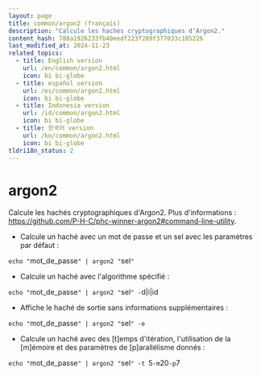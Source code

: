 ```yaml
---
layout: page
title: common/argon2 (français)
description: "Calcule les hachés cryptographiques d'Argon2."
content_hash: 788a1926233fb40eedf223f289f377033c105226
last_modified_at: 2024-11-23
related_topics:
  - title: English version
    url: /en/common/argon2.html
    icon: bi bi-globe
  - title: español version
    url: /es/common/argon2.html
    icon: bi bi-globe
  - title: Indonesia version
    url: /id/common/argon2.html
    icon: bi bi-globe
  - title: 한국어 version
    url: /ko/common/argon2.html
    icon: bi bi-globe
tldri18n_status: 2
---
```

# argon2

Calcule les hachés cryptographiques d'Argon2.
Plus d'informations : <https://github.com/P-H-C/phc-winner-argon2#command-line-utility>.

- Calcule un haché avec un mot de passe et un sel avec les paramètres par défaut :

`echo "`<span class="tldr-var badge badge-pill bg-dark-lm bg-white-dm text-white-lm text-dark-dm font-weight-bold">mot_de_passe</span>`" | argon2 "`<span class="tldr-var badge badge-pill bg-dark-lm bg-white-dm text-white-lm text-dark-dm font-weight-bold">sel</span>`"`

- Calcule un haché avec l'algorithme spécifié :

`echo "`<span class="tldr-var badge badge-pill bg-dark-lm bg-white-dm text-white-lm text-dark-dm font-weight-bold">mot_de_passe</span>`" | argon2 "`<span class="tldr-var badge badge-pill bg-dark-lm bg-white-dm text-white-lm text-dark-dm font-weight-bold">sel</span>`" -`<span class="tldr-var badge badge-pill bg-dark-lm bg-white-dm text-white-lm text-dark-dm font-weight-bold">d|i|id</span>

- Affiche le haché de sortie sans informations supplémentaires :

`echo "`<span class="tldr-var badge badge-pill bg-dark-lm bg-white-dm text-white-lm text-dark-dm font-weight-bold">mot_de_passe</span>`" | argon2 "`<span class="tldr-var badge badge-pill bg-dark-lm bg-white-dm text-white-lm text-dark-dm font-weight-bold">sel</span>`" -e`

- Calcule un haché avec des [t]emps d'itération, l'utilisation de la [m]émoire et des paramètres de [p]arallélisme donnés :

`echo "`<span class="tldr-var badge badge-pill bg-dark-lm bg-white-dm text-white-lm text-dark-dm font-weight-bold">mot_de_passe</span>`" | argon2 "`<span class="tldr-var badge badge-pill bg-dark-lm bg-white-dm text-white-lm text-dark-dm font-weight-bold">sel</span>`" -t `<span class="tldr-var badge badge-pill bg-dark-lm bg-white-dm text-white-lm text-dark-dm font-weight-bold">5</span>` -m `<span class="tldr-var badge badge-pill bg-dark-lm bg-white-dm text-white-lm text-dark-dm font-weight-bold">20</span>` -p `<span class="tldr-var badge badge-pill bg-dark-lm bg-white-dm text-white-lm text-dark-dm font-weight-bold">7</span>
